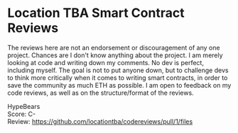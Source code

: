 # Location TBA Smart Contract Reviews
The reviews here are not an endorsement or discouragement of any one project. Chances are I don't know anything about the project. I am merely looking at code and writing down my comments. No dev is perfect, including myself. The goal is not to put anyone down, but to challenge devs to think more critically when it comes to writing smart contracts, in order to save the community as much ETH as possible. I am open to feedback on my code reviews, as well as on the structure/format of the reviews.

HypeBears <br />
  Score: C- <br />
  Review: https://github.com/locationtba/codereviews/pull/1/files <br />

